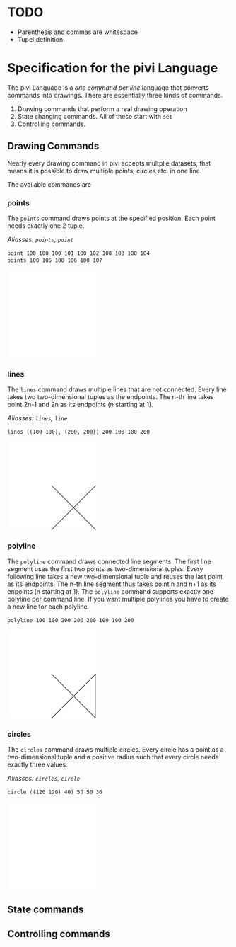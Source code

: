 # TODO
 - Parenthesis and commas are whitespace
 - Tupel definition

# Specification for the pivi Language

The pivi Language is a *one command per line* language that converts commands
into drawings. There are essentially three kinds of commands.

 1. Drawing commands that perform a real drawing operation
 2. State changing commands. All of these start with `set`
 3. Controlling commands.

## Drawing Commands

Nearly every drawing command in pivi accepts multplie datasets, that means it is
possible to draw multiple points, circles etc. in one line.

The available commands are

### points

The `points` command draws points at the specified position. Each point needs
exactly one 2 tuple.

*Aliasses: `points`, `point`*

```
point 100 100 100 101 100 102 100 103 100 104
points 100 105 100 106 100 107
```
![](example1.png)


### lines

The `lines` command draws multiple lines that are not connected. Every line
takes two two-dimensional tuples as the endpoints. The n-th line takes point
2n-1 and 2n as its endpoints (n starting at 1).

*Aliasses: `lines`, `line`*

```
lines ((100 100), (200, 200)) 200 100 100 200
```
![](example2.png)


### polyline

The `polyline` command draws connected line segments. The first line segment
uses the first two points as two-dimensional tuples. Every following line takes
a new two-dimensional tuple and reuses the last point as its endpoints. The
n-th line segment thus takes point n and n+1 as its enpoints (n starting at 1).
The `polyline` command supports exactly one polyline per command line. If you
want multiple polylines you have to create a new line for each polyline.

```
polyline 100 100 200 200 200 100 100 200
```
![](example3.png)


### circles

The `circles` command draws multiple circles. Every circle has a point as a
two-dimensional tuple and a positive radius such that every circle needs exactly
three values.

*Aliasses: `circles`, `circle`*

```
circle ((120 120) 40) 50 50 30
```
![](example4.png)



## State commands

## Controlling commands
